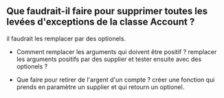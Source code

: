 ## Que faudrait-il faire pour supprimer toutes les levées d'exceptions de la classe Account ?
il faudrait les remplacer par des optionels.

* Comment remplacer les arguments qui doivent être positif ?
remplacer les arguments positifs par des supplier et tester ensuite avec des optionels ?

* Que faire pour retirer de l'argent d'un compte ?
créer une fonction qui prends en paramètre un supplier et qui retourn un optionel.
